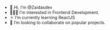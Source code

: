 - 🚀 Hi, I’m @Zaidasdev
- 🧑🏻‍💻 I’m interested in Frontend Development.
- ⚛ I’m currently learning ReactJS
- 💞️ I’m looking to collaborate on popular projects.

<!---
Zaidasdev/Zaidasdev is a ✨ special ✨ repository because its `README.md` (this file) appears on your GitHub profile.
You can click the Preview link to take a look at your changes.
--->
